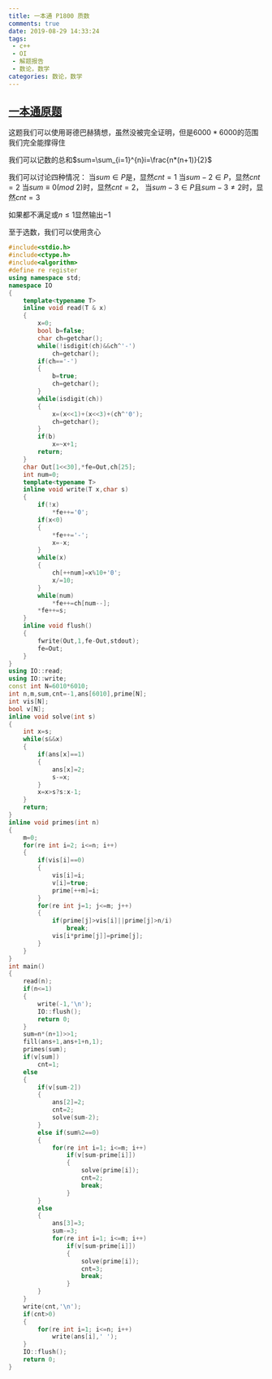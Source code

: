 ```yaml
---
title: 一本通 P1800 质数
comments: true
date: 2019-08-29 14:33:24
tags:
 - c++
 - OI
 - 解题报告
 - 数论，数学
categories: 数论，数学
---
```


## [一本通原题](http://ybt.ssoier.cn:8088/problem_show.php?pid=1800)

这题我们可以使用哥德巴赫猜想，虽然没被完全证明，但是$6000* 6000$的范围我们完全能撑得住

我们可以记数的总和$sum=\sum_{i=1}^{n}i=\frac{n*(n+1)}{2}$

我们可以讨论四种情况：
当$sum\in P$是，显然$cnt=1$
当$sum-2 \in P$，显然$cnt=2$
当$sum \equiv 0(mod \ 2)$时，显然$cnt=2$，
当$sum-3 \in P$且$sum-3 \neq 2$时，显然$cnt=3$

如果都不满足或$n\leq1$显然输出$-1$

至于选数，我们可以使用贪心
```cpp
#include<stdio.h>
#include<ctype.h>
#include<algorithm>
#define re register
using namespace std;
namespace IO
{
	template<typename T>
	inline void read(T & x)
	{
		x=0;
		bool b=false;
		char ch=getchar();
		while(!isdigit(ch)&&ch^'-')
			ch=getchar();
		if(ch=='-')
		{
			b=true;
			ch=getchar();
		}
		while(isdigit(ch))
		{
			x=(x<<1)+(x<<3)+(ch^'0');
			ch=getchar();
		}
		if(b)
			x=~x+1;
		return;
	}
	char Out[1<<30],*fe=Out,ch[25];
	int num=0;
	template<typename T>
	inline void write(T x,char s)
	{
		if(!x)
			*fe++='0';
		if(x<0)
		{
			*fe++='-';
			x=-x;
		}
		while(x)
		{
			ch[++num]=x%10+'0';
			x/=10;
		}
		while(num)
			*fe++=ch[num--];
		*fe++=s;
	}
	inline void flush()
	{
		fwrite(Out,1,fe-Out,stdout);
		fe=Out;
	}
}
using IO::read;
using IO::write;
const int N=6010*6010;
int n,m,sum,cnt=-1,ans[6010],prime[N];
int vis[N];
bool v[N];
inline void solve(int s)
{
	int x=s;
	while(s&&x)
	{
		if(ans[x]==1)
		{
			ans[x]=2;
			s-=x;
		}
		x=x>s?s:x-1;
	}
	return;
}
inline void primes(int n)
{
	m=0;
	for(re int i=2; i<=n; i++)
	{
		if(vis[i]==0)
		{
			vis[i]=i;
			v[i]=true;
			prime[++m]=i;
		}
		for(re int j=1; j<=m; j++)
		{
			if(prime[j]>vis[i]||prime[j]>n/i)
				break;
			vis[i*prime[j]]=prime[j];
		}
	}
}
int main()
{
	read(n);
	if(n<=1)
	{
		write(-1,'\n');
		IO::flush();
		return 0;
	}
	sum=n*(n+1)>>1;
	fill(ans+1,ans+1+n,1);
	primes(sum);
	if(v[sum])
		cnt=1;
	else
	{
		if(v[sum-2])
		{
			ans[2]=2;
			cnt=2;
			solve(sum-2);
		}
		else if(sum%2==0)
		{
			for(re int i=1; i<=m; i++)
				if(v[sum-prime[i]])
				{
					solve(prime[i]);
					cnt=2;
					break;
				}
		}
		else
		{
			ans[3]=3;
			sum-=3;
			for(re int i=1; i<=m; i++)
				if(v[sum-prime[i]])
				{
					solve(prime[i]);
					cnt=3;
					break;
				}
		}
	}
	write(cnt,'\n');
	if(cnt>0)
	{
		for(re int i=1; i<=n; i++)
			write(ans[i],' ');
	}
	IO::flush();
	return 0;
}

```